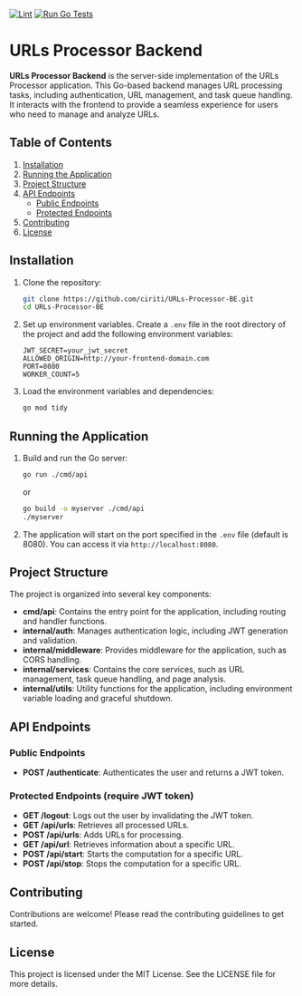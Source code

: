 [![Lint](https://github.com/ciriti/URLs-Processor-BE/actions/workflows/lint.yaml/badge.svg)](https://github.com/ciriti/URLs-Processor-BE/actions/workflows/lint.yaml)
[![Run Go Tests](https://github.com/ciriti/URLs-Processor-BE/actions/workflows/go-tests.yml/badge.svg)](https://github.com/ciriti/URLs-Processor-BE/actions/workflows/go-tests.yml)

# URLs Processor Backend

**URLs Processor Backend** is the server-side implementation of the URLs Processor application. This Go-based backend manages URL processing tasks, including authentication, URL management, and task queue handling. It interacts with the frontend to provide a seamless experience for users who need to manage and analyze URLs.

## Table of Contents

1. [Installation](#installation)
2. [Running the Application](#running-the-application)
3. [Project Structure](#project-structure)
4. [API Endpoints](#api-endpoints)
   - [Public Endpoints](#public-endpoints)
   - [Protected Endpoints](#protected-endpoints)
5. [Contributing](#contributing)
6. [License](#license)

## Installation

1. Clone the repository:

   ```sh
   git clone https://github.com/ciriti/URLs-Processor-BE.git
   cd URLs-Processor-BE
   ```

2. Set up environment variables. Create a `.env` file in the root directory of the project and add the following environment variables:

   ```env
   JWT_SECRET=your_jwt_secret
   ALLOWED_ORIGIN=http://your-frontend-domain.com
   PORT=8080
   WORKER_COUNT=5
   ```

3. Load the environment variables and dependencies:

   ```sh
   go mod tidy
   ```

## Running the Application

1. Build and run the Go server:

   ```sh
   go run ./cmd/api
   ```

   or

   ```sh
   go build -o myserver ./cmd/api
   ./myserver
   ```

2. The application will start on the port specified in the `.env` file (default is 8080). You can access it via `http://localhost:8080`.

## Project Structure

The project is organized into several key components:

- **cmd/api**: Contains the entry point for the application, including routing and handler functions.
- **internal/auth**: Manages authentication logic, including JWT generation and validation.
- **internal/middleware**: Provides middleware for the application, such as CORS handling.
- **internal/services**: Contains the core services, such as URL management, task queue handling, and page analysis.
- **internal/utils**: Utility functions for the application, including environment variable loading and graceful shutdown.

## API Endpoints

### Public Endpoints

- **POST /authenticate**: Authenticates the user and returns a JWT token.

### Protected Endpoints (require JWT token)

- **GET /logout**: Logs out the user by invalidating the JWT token.
- **GET /api/urls**: Retrieves all processed URLs.
- **POST /api/urls**: Adds URLs for processing.
- **GET /api/url**: Retrieves information about a specific URL.
- **POST /api/start**: Starts the computation for a specific URL.
- **POST /api/stop**: Stops the computation for a specific URL.

## Contributing

Contributions are welcome! Please read the contributing guidelines to get started.

## License

This project is licensed under the MIT License. See the LICENSE file for more details.
